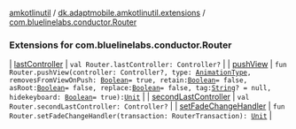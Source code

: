 [amkotlinutil](../../index.md) / [dk.adaptmobile.amkotlinutil.extensions](../index.md) / [com.bluelinelabs.conductor.Router](index.md)

### Extensions for com.bluelinelabs.conductor.Router

| [lastController](last-controller.md) | `val Router.lastController: Controller?` |
| [pushView](push-view.md) | `fun Router.pushView(controller: Controller?, type: `[`AnimationType`](../-animation-type/index.md)`, removesFromViewOnPush: `[`Boolean`](https://kotlinlang.org/api/latest/jvm/stdlib/kotlin/-boolean/index.html)` = true, retain: `[`Boolean`](https://kotlinlang.org/api/latest/jvm/stdlib/kotlin/-boolean/index.html)` = false, asRoot: `[`Boolean`](https://kotlinlang.org/api/latest/jvm/stdlib/kotlin/-boolean/index.html)` = false, replace: `[`Boolean`](https://kotlinlang.org/api/latest/jvm/stdlib/kotlin/-boolean/index.html)` = false, tag: `[`String`](https://kotlinlang.org/api/latest/jvm/stdlib/kotlin/-string/index.html)`? = null, hidekeyboard: `[`Boolean`](https://kotlinlang.org/api/latest/jvm/stdlib/kotlin/-boolean/index.html)` = true): `[`Unit`](https://kotlinlang.org/api/latest/jvm/stdlib/kotlin/-unit/index.html) |
| [secondLastController](second-last-controller.md) | `val Router.secondLastController: Controller?` |
| [setFadeChangeHandler](set-fade-change-handler.md) | `fun Router.setFadeChangeHandler(transaction: RouterTransaction): `[`Unit`](https://kotlinlang.org/api/latest/jvm/stdlib/kotlin/-unit/index.html) |

